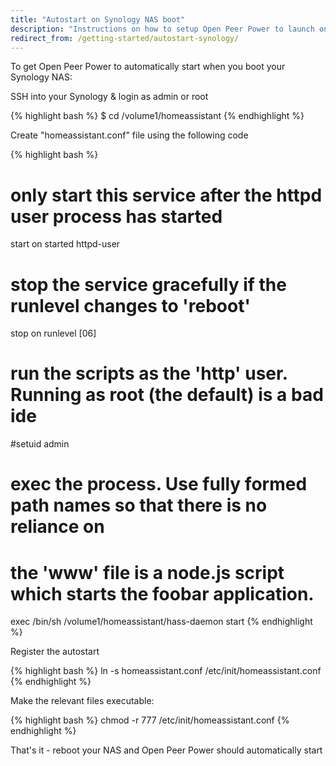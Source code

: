 ```yaml
---
title: "Autostart on Synology NAS boot"
description: "Instructions on how to setup Open Peer Power to launch on boot on Synology NAS."
redirect_from: /getting-started/autostart-synology/
---
```


To get Open Peer Power to automatically start when you boot your Synology NAS:

SSH into your Synology & login as admin or root

{% highlight bash %}
$ cd /volume1/homeassistant
{% endhighlight %}

Create "homeassistant.conf" file using the following code

{% highlight bash %}
# only start this service after the httpd user process has started
start on started httpd-user

# stop the service gracefully if the runlevel changes to 'reboot'
stop on runlevel [06]

# run the scripts as the 'http' user. Running as root (the default) is a bad ide
#setuid admin

# exec the process. Use fully formed path names so that there is no reliance on
# the 'www' file is a node.js script which starts the foobar application.
exec /bin/sh /volume1/homeassistant/hass-daemon start
{% endhighlight %}

Register the autostart

{% highlight bash %}
ln -s homeassistant.conf /etc/init/homeassistant.conf
{% endhighlight %}

Make the relevant files executable:

{% highlight bash %}
chmod -r 777 /etc/init/homeassistant.conf
{% endhighlight %}

That's it - reboot your NAS and Open Peer Power should automatically start
